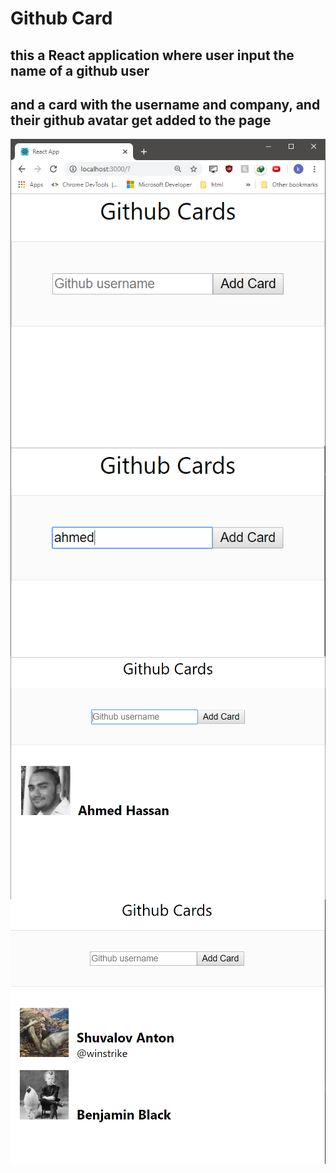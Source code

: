 # Github Card

## this a React application where user input the name of a github user 
## and a card with the username and company, and their github avatar get added to the page

<img src="/readme_assest/1.PNG" alt="start page" style="float: left; margin-right: 10px;">

----

<img src="/readme_assest/2.PNG" alt="input a name" style="float: left; margin-right: 10px;">

----

<img src="/readme_assest/3.PNG" alt="the card get appended" style="float: left; margin-right: 10px;">

----

<img src="/readme_assest/4.PNG" alt="" style="float: left; margin-right: 10px;">

